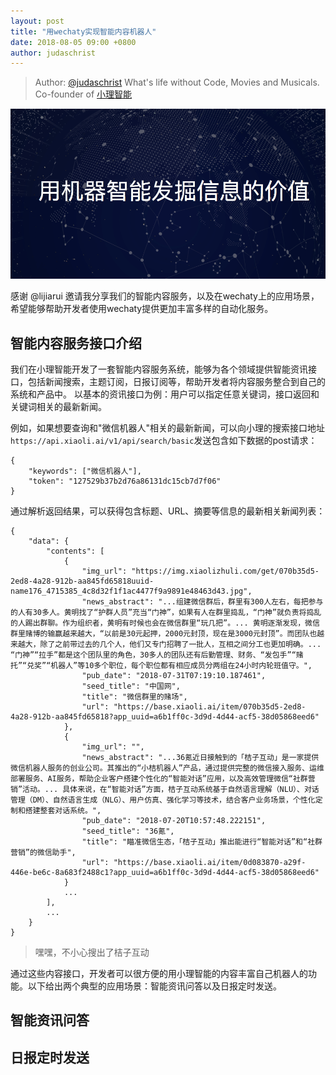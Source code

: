 ```yaml
---
layout: post
title: "用wechaty实现智能内容机器人"
date: 2018-08-05 09:00 +0800
author: judaschrist
---
```


> Author: [@judaschrist](https://github.com/judaschrist) What's life without Code, Movies and Musicals. Co-founder of [小理智能](https://xiaoli.ai/) 

![用wechaty实现智能内容机器人](/download/2018/wechaty-xiaoli.png)

感谢 @lijiarui 邀请我分享我们的智能内容服务，以及在wechaty上的应用场景，希望能够帮助开发者使用wechaty提供更加丰富多样的自动化服务。

## 智能内容服务接口介绍

我们在小理智能开发了一套智能内容服务系统，能够为各个领域提供智能资讯接口，包括新闻搜索，主题订阅，日报订阅等，帮助开发者将内容服务整合到自己的系统和产品中。
以基本的资讯接口为例：用户可以指定任意关键词，接口返回和关键词相关的最新新闻。
<!--more-->
例如，如果想要查询和"微信机器人"相关的最新新闻，可以向小理的搜索接口地址```https://api.xiaoli.ai/v1/api/search/basic```发送包含如下数据的post请求：
```
{
	"keywords": ["微信机器人"],
	"token": "127529b37b2d76a86131dc15cb7d7f06"
}
```
通过解析返回结果，可以获得包含标题、URL、摘要等信息的最新相关新闻列表：
```
{
    "data": {
        "contents": [
            {
                "img_url": "https://img.xiaolizhuli.com/get/070b35d5-2ed8-4a28-912b-aa845fd65818uuid-name176_4715385_4c8d32f1f1ac4477f9a9891e48463d43.jpg",
                "news_abstract": "...组建微信群后，群里有300人左右，每把参与的人有30多人。黄明找了“护群人员”充当“门神”，如果有人在群里捣乱，“门神”就负责将捣乱的人踢出群聊。作为组织者，黄明有时候也会在微信群里“玩几把”。... 黄明逐渐发现，微信群里赌博的输赢越来越大，“以前是30元起押，2000元封顶，现在是3000元封顶”。而团队也越来越大，除了之前带过去的几个人，他们又专门招聘了一批人，互相之间分工也更加明确。... “门神”“拉手”都是这个团队里的角色，30多人的团队还有后勤管理、财务、“发包手”“赌托”“兑奖”“机器人”等10多个职位，每个职位都有相应成员分两组在24小时内轮班值守。",
                "pub_date": "2018-07-31T07:19:10.187461",
                "seed_title": "中国网",
                "title": "微信群里的赌场",
                "url": "https://base.xiaoli.ai/item/070b35d5-2ed8-4a28-912b-aa845fd65818?app_uuid=a6b1ff0c-3d9d-4d44-acf5-38d05868eed6"
            },
            {
                "img_url": "",
                "news_abstract": "...36氪近日接触到的「桔子互动」是一家提供微信机器人服务的创业公司。其推出的“小桔机器人”产品，通过提供完整的微信接入服务、运维部署服务、AI服务，帮助企业客户搭建个性化的“智能对话”应用，以及高效管理微信“社群营销”活动。... 具体来说，在“智能对话”方面，桔子互动系统基于自然语言理解（NLU）、对话管理（DM）、自然语言生成（NLG）、用户仿真、强化学习等技术，结合客户业务场景，个性化定制和搭建整套对话系统。",
                "pub_date": "2018-07-20T10:57:48.222151",
                "seed_title": "36氪",
                "title": "瞄准微信生态，「桔子互动」推出能进行“智能对话”和“社群营销”的微信助手",
                "url": "https://base.xiaoli.ai/item/0d083870-a29f-446e-be6c-8a683f2488c1?app_uuid=a6b1ff0c-3d9d-4d44-acf5-38d05868eed6"
            }
            ...
        ],
        ...
    }
}
```
> 嘿嘿，不小心搜出了桔子互动

通过这些内容接口，开发者可以很方便的用小理智能的内容丰富自己机器人的功能。以下给出两个典型的应用场景：智能资讯问答以及日报定时发送。

## 智能资讯问答

## 日报定时发送

## 
